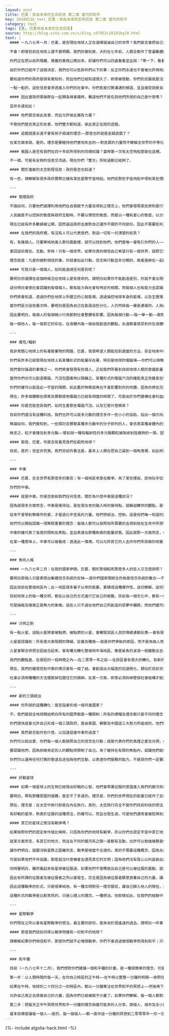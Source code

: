 ```yaml
---
layout: post
title: 巴夏：來自未來的生命訊息 第二章 當代的和平
key: 20180116_text_巴夏：來自未來的生命訊息 第二章 當代的和平
category: text
tags: [書, 巴夏來自未來的生命訊息]
source: http://blog.sina.com.cn/s/blog_cd7452c20101kgl0.html
text: |
  #### 一九八七年一月：巴夏，是否現在地球人正在選擇毀滅自己的世界？我們是否會把自己爆炸掉？

  不會！即使目前在地球上還不甚明顯，我們的覺知是，大約在七年前，人類全都作了普遍集體的無意識協議，不會使用核武器來摧毀自己。你們所看到的地球上更多的暴力，是那些想法的最後痕跡，在現在浮現到表面來。你們正在把暴力由系統中放出，可以說是，現在你們在無意識裡已經知道施放暴力是安全的，也因為這一切都不會造成終極的毀滅。

  你們正在把以前所隱藏、掩蓋的東西公開出來，好讓你們可以四處看看並且說：「等一下，看看發生了什麼事；看看我們在做些什麼？我們真的希望我們的世界如此嗎？如果不，就讓我們改變！」你們現在知道，把所有隱藏的東西帶出來是安全的，好去檢查，好把事情創造成你們所想創造的那樣。我們之所以能在現在告訴你們這些，是因為你們已經作了決定。

  由於你們已經作了這個決定，我們也可以告訴你們以下的事：反正你們永遠也不會被允許用核武去毀滅自己。那是你們的世界，你們可以對它為所欲為⋯⋯只要你們是在自己的後院中所作的事！核子毀滅會破壞時空連續體的次元間結構，並影響到與你們毫無關係的其它文明。而這是不被允許的。

  要知道你們的政府是很有覺知的，而且他們已經知道很久了，即使被發動，你們的武器就是沒法子生效。他們已經收到很清楚的示範：聯盟中有許多宇宙飛船都是這樣的例子。他們直接集中在你們的火箭基地上，透過破壞電磁——而使所有的發射機制失靈。你們的政府及軍隊已經收到了很多此類的示範。所謂超強大國間的核武器緊張，由前述的觀點來看，只是作戲而已，他們不想失去你們的注意力。

  一點一點的，這些信息會滲透進入你們的社會中。你們愈是打開溝通的頻道，並且接受說是自己創造自己的政府的理念，以及你們愈是允許政府來服務公眾而不是統治公眾，政府就愈能與大家分享訊息，去談我們的存在，政府之所以如此作，基本上是按照政府所想像的民眾所需要被保護的方式而保護著大家。

  #### 因此當政府領袖聚在一起開高峰會議時，難道他們不是在談他們所說的自己是什麼嗎？

  並非永遠如此！

  #### 他們是否彼此友善，而且允許彼此擁有力量？

  不管他們是否真正的友善，他們雙方都知道，彼此真正在說的遊戲。

  #### 遊戲就是永遠不會有核子毀滅的理念——那麼也許就是金錢遊戲了？

  在某方面來說，是的，理念是要維持他們害怕失去的——對民眾的力量而不瞭解全世界的平等化，將會幫他們得到自我賦予力量，同時也幫助大家加強力量。

  #### 俄國人是否有我們在四十年前所得到的同樣知識？當時第一次有太空飛船墜毀在這裡。

  不一樣。可是有足夠的信息交流過，現在你們「雙方」所知道都已經夠了。

  #### 關於進級的太空航程信息：政府是否也知道？

  有一些，請瞭解有很多政府實際已擁有某些星際宇宙飛船。他們從那些宇宙飛船中得到某些理論及科技，而做出了自己的船，可是並不順利。因為他們少了一些關於在瞭解科技時，要運用意識作為公式的一部分的幾個觀念。而且有一些材料是稍微超越他們貫通的能力。他們不時運用部分的科技；而且在某方面，即使在他們擁有之前，他們已經在努力得到這些瞭解。他們的確知道某些基本的原則。

  ---

  ### 管理政府

  不論如何，只要他們選擇利用他們在自我賦予力量及得到之理念上，他們會發現某些原則是行不通的——因為這些是建立在整合的觀點上。你們的政府正在開始學習，但是由於你們把政府所創造成的狀態，政府表現得好像要比社會主流還要緩慢。

  人民越是不以控訴的態度與政府互動時，不要以憤怒的態度，而是以一種有愛心的態度，以分享的，無條件之愛的態度，並且對政府表達說，你們相信和平，說你們知道有另外的簡單方法，有其它方式更能運用所存在的實相，而不是透過築牆來開路——那麼也許政府會開始轉變計畫，而願意與人民分享信息；而不會以為分享信息時，他們就會失去自己的力量。

  現在已經有許多數據被公開，因而逼迫政府去面對自己運作不順的不同部份。因此不需要批判，從這個觀點開始，不需要有負面的感覺。情況已經把你們調整好了，現在你們知道自己可以如何去服務：透過對政府建議不同的作法，讓他們聽見全體民眾都這麼說：「我們相信和平，讓我們用和平的方式做，好嗎——大家一起來。」

  #### 在我們的政府裡，有沒有人可以代表我們，對這一切有一份清楚的知見？

  有，有幾個人。只要單純地進入那份震動裡，就可以找到他們。他們是唯一會吸引你們的人——是能夠做好事情的人，是與你們平等的人，但是首先你必須與他們平等。因此勇敢些，以一種有愛的方式去互動——很大聲又很實際的。你們就是你們的政府，正如我們先前說過的。當你們在政府建築物中時，沒有理由可以不自在，要像在家中的感覺。可是除非你們開始某種形式的溝通、行動，否則你們永遠不會知道，事實上你和你的政府是平等的，長久以來，人們都以為政府與你是不同的社會階層——你們把照顧好自己生命的責任交給了政府。

  拿回這份責任。互動、參與！只有一個世界。如果你真的相信自己希望只有一個世界，就把它當作一個世界來行動。如果地球真的像我們的世界一樣只有一個世界時，那麼絕對不會有任何地方會把你阻擋在外。只要知道，如果你輻射此種頻率，你將會發現在地球上，絕對不會有所謂叫做政府的障礙存在——任何時間，任何地點都不會有。你會發現自己被邀請，或是你會發現那些機會全自動地提供給你。你將會流到一些地方，好讓你把一些暗示放在這裡，一些會話放在那裡，在茶會裡，與彼此相識。

  理念就是：凡是你絕對相信的事，你就會如此行動。信念與行動並非分開的，兩者是綁在一起的，兩者是一件事。你怎麼相信就怎麼行動，而你怎麼行動就會怎麼相信。你愈是願意允許自己有行動的自由，你就愈不會呆坐在那裡，只會抱怨現況。

  #### 可我只是一個個人，如何能造成任何差別呢？

  要明白你選擇在這個時候活在地球上是有使命的。請明白如果你不能創造差別，你就不會出現在這裡。當你開始明白：你的社會中每一件事的聯繫，都與你有關，當你與事物相關時，你會開始瞭解：每一個個體都會使整體的社會有所不同。

  這份明白會使社會認識到每個個人，都有能力與社會有特定的相關，而每個人也有能力去認識自己內在有社會的整體性在。如此就形成了由個人的人格到大眾意識之間的橋樑、連繫及環扣，讓你們明白，由於你們與一切都是相連接的，你所進行的一舉一動，你的每一個支持，你所創造的每件事，都會成為其它事件的槓桿，很細微地把觀念由一個方向轉到另一個方向。

  你們將會知道，透過你們在地球上所建立的心智能場，透過操控地球本身的能場，以及生理場，你們以種種方式銜接在一起。你們稱呼自己文明的所有理念——生理，心智、情緒及靈性——全部是由同一基本均質的能場即原始意識所延生出來的，一切都是由原始意識所分化出來。而且一切都是，正如我們所常說的，是你們的世界的洋蔥的層層結構。你們由均質合一的能場中創造許多不同的層次，而均質合一的能場是你們所稱的物質的根本創造基礎。

  當你們區分這些層次時，要明白是因為自己在創造這些分化，人仍然與每一層是連接的。人與內外之所有的層次也都是相接通的。所有的層次都在你內在，因此你在內在所作的每一舉動，都會在外在物質的覺知裡有所互動——因為外在的物理世界，只是反映著你在內在所探索的每一個理念。旅行，在物理實相中移動——不論你運動的模式為何；不論是走路、跑步、開車、或是乘飛機，甚至坐宇宙飛船——任何在空間中的移動，都是你內在理念的移動，被放大並以一個象徵反映回來給你。

  因此要明白，每個人的每個細小行為都對社會整體有影響。因為每個行動——每一舉一動——都對其它行動有意義。所有的行動都是平等的，會進入你們所創造的社會的整體裡面。因此現在你們開始認識到，介於個人及社會之間是沒有隔閡的，你可以開始認識到，當你開始行動時，全社會也會以整體跟著你動，你是浸在液體之內。

  每一個他人，每一個其它的存在，在液體內每一個自我創造的觀點，永遠都會感受到你在液體中的一舉一動，所造成的暗流或潮起潮落。他們永遠都能夠知覺到你的流向、你運用的方向、你所給出的力量，以及你所加給液體的能量。你們每一個人，不論你們是否在意識有覺知，都對此一活動很敏感，對你的意願十分地敏銳，而去成為你所想成為的狀態，你在這輩子中所選擇要成為的樣子。

  ---

  ### 毒性/輻射

  我非常關心地球上的有毒廢棄物的問題，巴夏，我很希望人類能找到適當的方法，安全地來中和或淨化這些廢物。

  你們有許多已經發現在地球上有某種形式的能量存在著，特別是地球的電磁場——你們可以用無污染的方式去接取所有的能量，且源源不絕地供應你們所能想像到的所有能量需求。由於你們已經決定創造了某些科技，卻有破壞性的副產品，我們有一些理念可以用在消除這些擔憂上。

  我們曾討論過的事情之一。你們將會發現有些個人，正如我們所看到目前地球人類的意識能量，正開始調查並發現一些聚合物塑膠材料，真的有能力與有毒廢物的殘基作分子的鍵結。如此就能形成某種形式的保存，某種吸收保存的過程，好讓毒性——我們特別是指輻射毒物——再也不會外洩出來。這種聚元酯也許會在十二到十四年後出現於你們的社會中，因為我們可以由你們的科技進化的能量中預測。

  當然你們也可以創造電磁、汽泡包圍毒物以隔離之。某種形式的電磁汽泡的確能真正改變某些物質的分子組成，使它至少變成中性，即使沒法子真正使用。總之，當地球上每個人的震動速度或頻率加速到更高的狀態時，那麼當你們在低頻率時所創造的一些物質，就不再對肉體有影響。他們會有另一種實相層次，另一頻率層次，而無法再於物理實相中造成影響，因為高、低頻率已不再相關，不再同步於當初物質被創造的先前實相。

  你們的確可以創造此一宇宙的隔閡，如此舊的物質就再也不會影響到你的肉體，因為你將在完全不同的水平上運作。無論如何，正如我們所說的，當你們的社會允許自己明白，人們所需的所有電力、能源，所有的工業耗能需求，都可以利用電磁或重力原理供應。那麼就不再需要製造那些有毒廢物。電磁及重力就足以供應你們所想創造的成就。從那時開始，你們再也不必創造任何有毒的、放射性副產品。

  現在，許多個體都在探索及實驗使用電磁力已經有相當的時間了。可是由於你們建構社會利益的方式，有些實驗被打壓下來。那是因為那些實驗目前並不符合控制科技者的利益。一旦這些障礙被拿走，許多人會開始明白，某些方法存在著——有些已經存在數十年了——那些方法會消除掉人類所有的能源問題。

  #### 你是否能告訴我們，如何生產那些電磁汽泡，以及它是什麼頻率？

  目前你們還沒有這種科技。我們也許可以就多元酯的理念多作一些小小的協助，指出一個方向——但是只有指出而已。我們不能把全盤的理唸給你們——（A）由於你們的一些科技還沒有決定好；因此我們不能以絕對的確定性來預測這樣的事。（B）由於有些這類事情，必須由你們自己去發現。我們不能拿走你們自己去發現的過程。

  無論如何，我們覺知到，一些探討及實驗某種多元酯中的分子排列的人，會仿真某種身體內的生化過程，某種人體內D N A及R N A結構之生化安排，就是最接近結果的方法。在某一方面，我們所說的是，這些多元酯，用很鬆散的術語來說，其本質幾乎是生物-有機物，在某種程度上，對某種元素有親和力，在吸收這些重元素進入其結構時，他們會形成一種基質，某一種有磁性的基質，會真正的創造一種極化的效應，讓那些粒子被多元酯所吸收。

  換言之，粒子會撞及到多元酯——譬如說一種有輻射性的多元酯顆粒被吸收到阻擋物的一頭。因此阻擋物的另一頭就會有某樣東西被釋出，可是它極性化的方式會是一種還看不出來有極化的狀態。這種新的極化顆粒，將不會對人有害，然而它會仍然存在。在某一方面而言，它是另一種類型的污染，可是不會對人有害。我們目前所能作的就是：把基本機制告訴你們。我們目前無法得到更特定、確定，以地球科技的條件去創造此一機制的知識。

  #### 那麼，巴夏，你是否有看見我們在殺死地球？

  目前，是的；但並非究竟。我們目前的看法是，基本上人類在把自己逼到一個角落裡，如此終於會使人們想到：作事可以有更有利益及效率的方式。我們的看法是，在未來的二十年左右，當你們的社會完全認識到自己在自掘墳墓，那時人們就會找到方法，並且快速地轉化自己的世界。一旦有了這份認識，改變就可以發生，就歷史而言，可以幾乎在一夜之間改變。

  ---

  ### 中東

  #### 巴夏，在全世界有那麼多的衝突；有一個地區老是在戰爭。為了某些理由，該地似乎從來不曾開展在世界其它地方所看見的正向改變。

  你們的中東。

  #### 就是中東。你是否能給我們任何信息，關於為什麼中東是這種狀況？

  因為就很多方面而言，中東是接待站，是在很古老的融入時的接待點，就輪迴轉世的觀點，是一些很強烈的負面能量融入地球的所在。在你們歷史上有個人被稱作阿卡地的沙罔，是來自獵戶星的投胎。在人類歷史中，此人被認作創造了阿拉伯帝國的人；用劍征服了整個中東。因此它是建立在許多獵戶星的原則上，住在中東的每個人都十分地掙扎，因為他們相信——正如當年獵戶星人所做的一般——掙扎是唯一能表達並瞭解自己的方法，只有通過衝突才能達成。因此，基本上你們會發現，他們有許多的能量，在很多前世中，都以戰爭的形式外顯出來。

  從來不曾學到無條件的愛，才是造化中至高的力量。他們想統治、控制，這是他們唯一知道的與造物之間的關係。他們努力去瞭解自己是不同的表達，學習到他們可以表達威力及能量，如此他們就感覺到很自然地與地球連繫在一起。而現在，他們可以用更正向的方式來表達。

  他們可以開始認識一項無限重要的理念：每個人都可以按照他所需要的去得到他在生命中所想得到的任何事物，而不必去傷害他人或自己，才能得到。每個人都是如此地有威力。他們正開始被許多其它的文化所同化；讓他們有機會明白。他們能以正向的方式來混合併平衡能量，不必變成理念的掙扎或衝突。因為當把所有的理念結合時，很矛盾地，反而會允許他們以最輕易的方式去表達他們的理念。

  中東的確代表了高度的限制及焦點，並且表達出那種負面的能量狀態。因此就那一方面而言，他們是地球上所有其它實相及文化所旋轉繞行的坩鍋，中東是表達出全地球其它地方所剩下的負向性，這個小戲院代表著你們的世界中古老信念系統的高度濃縮。

  在某一種意味上，中東可以被看成：透過此一情境，可以允許其它的人去作你們所該做的改變，由於他們願意擔任作地球上絕大多數的負向性之收容所，如此就讓其它人能去做他們所想作的改變。一旦其它人將自己定好之後，那麼中東就可以有最偉大最快速的改變潛力，因為他們再也不必為其它的世人，拿著那象徵性的火把。

  ---

  ### 負向人格

  #### 一九八七年二月：在我的國家伊朗。巴夏，關於那個殺死那麼多人的狂人又怎麼說呢？

  要明白那個人只是表現出集體信念系統的反映——是你們國家間綜合的負面信念系統的集合——不僅是在那個國家，也是當時你們的整個文明。另外有些人也會經以這種方式服務過，而且還會有更多人會如此做。這些個人並不知道，他們有足夠的堅強，可以不必去反映這些負向的程度。

  因此目前在整個地區內；此一地區很多輩子以來的能量，累積成這種爆炸性，這份瞭解，這份獨特的觀點，允許某些個人去活出所有的害怕，所有的負面，所有該文明所感受到的與造物的沒有連繫。

  目前地球上的每一種文明，都在以自己的方式進行它自己的蛻變。目前每一個文化中，都有一些個人，他們成長的過程相信自己是軟弱的；而這些軟弱的個人，會接來一些他們認為是威力及強而有力的東西，也就是去操縱並傷害他人。

  可是操縱及傷害正是無力的象徵。這些人只不過在他們自己所創造的惡夢中蹦跳，而他們儘可能地帶領許多人——因為他們感受到自己內在正在死亡。在未來的十年中，該種文化會經歷許多快速的改變；事實上，在中東會有完全並完整的轉變。

  ---

  ### 沙罔之劍

  有一點火星，這點火星將會被點燃。被點燃的火星，會觸發該區人民的情緒連鎖反應——會有很大的代價。由一九九七到二零零零年間——分歧會持續到二零一一年——該區會進行一種在近代史上不曾被認知的改變。

  火星是認識到：所有使大家隔閡的障礙、定義及種族——就是你們爭執的原因，而不是為個人而爭。個人只是承擔起來所有使人們隔閡的象徵而已——所有的理念及信念，所有的種族及古老的方式；所有的習慣及儀式，古老的種族不平等的觀念，包括種姓、及社會階層等等。

  火星會聯合併把全區結合起來，會有曙光轉化整個地中海地區，像是鯊魚的波浪一般擴散出去——是光的波浪。正如我們對你們現在能量的觀察，大約在一九九七年就會有騷然的互動，在社會、政治及宗教的明白上，使他們重新檢討自己的信念。無論如何，同時也會形成一個坩鍋，讓某些靈魂能出來大放異彩，十分熱烈。

  我們的觀點是，在很短的一段時間之內——在二零零一年之前——在該區會有很大的轉化、有新的系統，明白及模型或模版，讓全地球可以發展出一個政府。而打下世界政府的基礎，而在二零一一至二零一三年間成就世界政府。

  現在，我們的確感受到中東的情況會有一個了結。會創造出大幅度的加速極化，類似於目前世界其它地方所探索的極性。你們花了約十年的時間才通過種種的階段，他們會在很短暫的時間裡通過。也許還會有很多的暴力興起，有許多理念也許會在生理上被拆除。但是仍然，雖然是暴力——而並非必須如此——仍然有意願為新的明白留出空間。

  社會必須用種種的方法擺脫掉包圍住它的捆綁。在某一方面，即使必須拆掉整個社會結構才能達成，還是會達成的。再一次，不是必須如此。但是由於很深很深的苦難——由於那份意願造成了中東的重大變化：現在沙罔之劍將反映著光明。

  ---

  ### 新的三頭統治

  #### 你所說的這種轉化：是否指會形成一個共產國家？

  不，我們是說全地球開始明白所有的國界都是一種限制；所有的標幟及理念都只是不同的理念；在每一種文化中都有許多事物可以融合、同化並獲益。那將不是目前地球已有的任何標幟；就是很單純地作全地球的統合——只有一個地球。

  你們很快就會允許自己形成一個三頭政府，是由美國、蘇聯及中國這三大勢力所組成的。他們聯合起來成為三頭政府，會成為領導的典範，好好讓其它的文化能形成自己的和平、自己的世界政府。從那時開始，國界會開始在接著的一百年之內溶化掉。

  #### 我們是否能作些什麼，以加速促進中東的過渡？

  你們可以給出愛，你們每一個人都按照自己的信念在行動；就是代表你們的真理之愛及光明，如此便能成為核心閃亮的典範，成為你們所圍繞的核心的光彩典範，那時你們可以成為三百六十度的鏡子圍繞著核心，反映給他們，讓他們瞭解自己可以往正面方向作改變的潛力。

  要認識他們，因為拒絕肯定別人的觀點而限制了自己。為了維持在有限的焦點內，就讓他們能做到自己的工作。你們愈是有意願，作為包圍他們的外圍世界，願意去改變及作一些能代表你們的愛及光明的事情，就有更強烈的光與愛照射在他們身上。那麼總會有一個時間點，使他們再也無法拒絕你們所給出的愛與光。

  你們可以運用任何打開的管道及途徑與他們互動，以表達你們服務的能力，不是說你們一定要加入去與他們互動，表現得好像你們要去改變他們一樣，使得事情看來好像是你們相信他們應該改變，並且是以一種批判的方式在作。我們所說的不是這種方式。而是你們可以運用所找到的任何機會，把自己溜進去，去分享你們是什麼樣子的人。然後他們會在四周看見更多意願的反映，願意用正向的理念與古老的負向平衡起來。

  ---

  ### 好戰星球

  #### 如果一個星球上的生物已經發出好戰的心智，他們會帶著征服的意圖進入我們的銀河系嗎？這有沒有可能發生，巴夏？

  要明白，帶有那種意圖的個體，是走不了多遠的。理念是，你們的世界現在的能量已經作了足夠的轉變，那麼即使在近處有另一個文明企圖來征服並統治地球，他們現在也很難找到你們。因為你們的震動已經不同於任何好戰的文明，使他們無法來到這裡侵略。

  現在，理念是：在太空中旅行即是在內在旅行。真的，太空旅行完全不是你們目前科技的想法，你們以為是在空間的表面飛行。當你們瞭解到如何掃除時、空本身的障礙，你們將會發現，那需要一種高度整合的態度，而高度整合的態度，就會使個體非常不可能進入好戰的本質，事實上如果你們是好戰的，就沒法子走得很遠。即使你們作了那樣子的嘗試，很可能你們會發現自己反而跑到另一頭去了。

  有好戰的星球，熱衷於征服的這種想法，的確可以，而且也發生過，可是他們通常會被貶降到某一層次的次元中。很多時候，那意謂著他們真的必須在物理上接近彼此，而且就我們所知，在地球的幾百光年距離內，並沒有如此好戰的種族存在著。理念是這樣子的：既然你們的震動已經改變成他們所無法瞭解的模式，即使他們看著你們，也許並不會看到你們。因此，就鄰近而言，地球才是最好戰的星球⋯⋯而我們並不害怕你們。因此，事實上，如果有人該擔心時，也許是我們而不是你們。

  #### 其它的星球之間沒有戰爭嗎？

  如果按照你們的認定來作個比喻時，只因為你們的地球有戰爭，所以你們也認定宇宙中其它地方也會有⋯⋯

  就某方面而言，有其它的地方，而且在不同的銀河系之間一直都有互動，也許可以勉強被算是你們所稱的戰爭。不時地在許多不同的世界中，常會有此一主題的變化型，不是只有人類才有。然而你們許多人的想法：認為外星人的意識會對其它世界有負向的意圖,這種特定的負面意圖，並非永遠都會按照你們認定為戰爭的形式而顯現出來。

  讓你們明白，就銀河與星際之距離而言，戰爭是相當不合適的。真的不需要這種概念，因為永遠有遠超過足夠的空間可以擴展；因此有足夠的空間來容納不同的理念。每個文明在很多方面都是不同的實相，就一般而言，通常只有一個文明可以經驗到某一實相，除非不同的文明同意去分享共同的頻率及波長——如此就允許他們以種種方式來互動。

  可是如果他們不作協議，那麼就沒什麼機會去遇見其它的文明；因為他們沒有發心以利益彼此的心去互動；除非他們想引誘另一個想當受害者的整個文明，於是就由於他們的害怕、懷疑而吸引到一個會征服他人的文明。然而此一概念通常沒法子在人類典型的戰爭及統治中表現出來。正如早先所說的，星際的距離使戰爭成為很不可能。

  同時要明白，雖然看起來有星球被征服過，如果他們不曾釋放出自己是可以被征服的震動，就不可能有被征服的現象，如此你們會發現，所謂最好的防衛，就是很單純地知道自己沒有那種震動即理念。而他們，由於活在不同的實相上，永遠也沒法子找到人類。如果他們來到你們的地球上，對他們來說，看起來就是個無人的地球。

  因此有所謂的征服者及被征服者之所以會發生，完全是因為被征服者願意放棄自己的力量，讓自己的生命完全被別人所控制；放掉所有的力量，以及為自己的生命去創造的責任。而這一切之所以被取走，是因為他們自己同意，因為如果沒有一份同意，就不可能發生。

  因此這種戰爭的形式，只是很單純地，有一種文明對另一理念服從，讓自己歸入他人的隊伍，另一文明成功地運用該理念引誘另一文明歸入他們的旗幟之下。「征服」的文明，基本上就是說服另一文明，允許自己被他們統治，而增加了自己的數目及力量。他們可以經由照顧好另一文明的需要，為他們的需要負起責任來，而且在此一過程裡，拿走他們認識並相信自己可以創造自己的生活的能力。

  這種形式的戰爭是比較常見的。只是心理上的理念，一種想法。但即使如此，在我們的經驗中，也是相當不尋常，因為沒有幾個文明願意去忘記自己是誰，是什麼以至於吸引另一個文明來與他們達成這樣的「征服」，而也很少有文明願意如此去統治其它的世界；這兩種想法在我們的經驗裡都很少見。

  ---

  ### 星際戰爭

  你們現在之所以會有星際戰爭的想法，最主要的部份，是來自於很遙遠的過去。請明白一件事：雖然我們並沒有說以往所描繪的畫面，是真的事實，你們的科幻故事——特別是星球大戰的電影——的確帶有一份很強的洞見；告訴你們說那是很久以前的事。的確故事不再與現在有任何關係。至少不是所謂的迫在眉睫！它代表古老的負向循環，以及與你們源頭的許多其它星系之間的連繫。電影只是把它弄成了未來的形式。

  #### 那麼我們該如何停止戰爭而擁有一份和平的地球？

  請瞭解如果你們相信和平，那麼你們就不必憎恨戰爭，你們不會透過憎恨戰爭而得到和平；只有透過愛和平才能得到和平。恨只會加強你們所不喜歡的東西；因為你們專注在恨上。要和平，和平地活、呼吸和平、分享和平。要愛、無條件地愛，會在眨眼之間轉化你的整個世界。無條件地愛全體。

  ---

  ### 和平鐘

  目前（一九八七年十二月），我們想對你們建議一個和平鐘的計畫。是一種很簡單的理念，可是很有衝擊力。計畫如下：

  第一步：以人類時間的每一天，在你自己時區的正午時——在午時以整整一分鐘的時間——按照任何你感覺舒服的方法去冥想世界和平一分鐘。觀想地球世界在享受著和平及和諧，用任何你所喜歡的想像，或予以可視化。那麼你們就可以創造一種行動、一種動力，在全球創造一份電磁衝擊；因為我們知道你們地球有很多時區。

  如果在午時，地球的二十四分之一的時區內，都以一分鐘專注在世界和平的冥想上——然後再下一個時區，再下一個時區；一路繞地球一圈，繞下去，繞下去，繞下去，一天又一天！人們會真正地創造電磁動力，那真的可以旋轉你們，在你知道以前，就轉入了第四密度，進入周圍完全的同步裡。

  允許自己真正去感覺自己的力量，因為你們已經被賦予力量了。如果你們瞭解，每一個人都對全地球有極深遠的衝擊，你們就會以想像不到的方式去改變世界——很快速的。你們將會以極快的速率來加速，如果在二零零零年能夠達成和平，那麼從二零零零年開始，會有許多事情發生，那是你們甚至無法相信的。

  第二步：把每天正中午冥想世界和平一分鐘的理念與儘可能多的人分享。請個人、城市及全小區的人響應，各州、各省、各國、社會的每個階層。請收音機及電台投入，如此每天中午十二點時，他們也允許有一分鐘靜靜地冥想。用一種聲音來提醒大家，如果你們願意的話，或是用話語提醒。讓全體參與。

  基本目標是讓每一個人——是的，每一個個人——都一直作這一分鐘的冥想到二零零零年一月一日，你們將會發現高度加速的能量，專注在全球的世界和平上，那麼介於一九九零到二零零零年間，你們將已打好只有一個世界的基礎，而不必等到二零一一，二零一三。然後就會真正有我們這個時代的和平。
---
```


{%- include algolia-hack.html -%}
